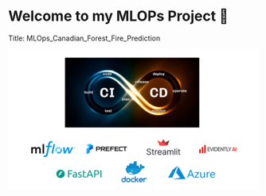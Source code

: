 # Welcome to my MLOPs Project :wave: 

Title: MLOps_Canadian_Forest_Fire_Prediction


![alt text](<snapshots/project outlet.png>)